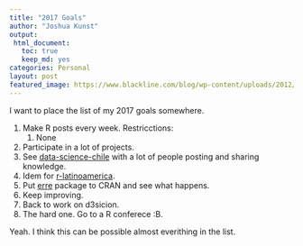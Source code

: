 ```yaml
---
title: "2017 Goals"
author: "Joshua Kunst"
output:
 html_document:
   toc: true
   keep_md: yes
categories: Personal
layout: post
featured_image: https://www.blackline.com/blog/wp-content/uploads/2012/02/Goals1.jpg
---
```


I want to place the list of my 2017 goals somewhere.

1. Make R posts every week. Restricctions:
    1. None
1. Participate in a lot of projects.
1. See [data-science-chile](https://data-science-chile.github.io/) with a lot of people
  posting and sharing knowledge. 
1. Idem for [r-latinoamerica](https://r-latinoamerica.github.io/).
1. Put [erre](https://github.com/R-latinoamerica/erre) package to CRAN and see what happens.
1. Keep improving.
1. Back to work on d3sicion.
1. The hard one. Go to a R conferece :B.


Yeah. I think this can be possible almost everithing in the list.
